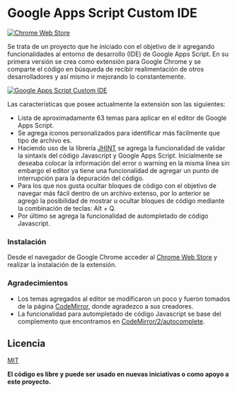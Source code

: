 # Google Apps Script Custom IDE
[![Chrome Web Store](https://img.shields.io/badge/Google%20Apps%20Script-Custom%20IDE-blue)](https://chrome.google.com/webstore/detail/google-apps-script-github/lfjcgcmkmjjlieihflfhjopckgpelofo)

Se trata de un proyecto que he iniciado con el objetivo de ir agregando funcionalidades al entorno de desarrollo (IDE) de Google Apps Script. En su primera versión se crea como extensión para Google Chrome y se comparte el código en búsqueda de recibir realimentación de otros desarrolladores y así mismo ir mejorando lo constantemente.


[![Google Apps Script Custom IDE](https://lh3.googleusercontent.com/-R0iiRiUVyMw/Xtq1N_DBezI/AAAAAAAAJSk/w7e7wkOR4xwtvmy8Y592m0TM-ue48VOHACK8BGAsYHg/s0/secondPhoto.png)](https://nodesource.com/products/nsolid)


Las características que posee actualmente la extensión son las siguientes:


  - Lista de aproximadamente 63 temas para aplicar en el editor de Google Apps Script.
  - Se agrega iconos personalizados para identificar más fácilmente que tipo de archivo es.
  - Haciendo uso de la librería [JHINT](https://jshint.com/) se agrega la funcionalidad de validar la sintaxis del código Javascript y Google Apps Script. Inicialmente se deseaba colocar la información del error o warning en la misma línea sin embargo el editor ya tiene una funcionalidad de agregar un punto de interrupción para la depuración del código.
  - Para los que nos gusta ocultar bloques de código con el objetivo de navegar más fácil dentro de un archivo extenso, por lo anterior se agregó la posibilidad de mostrar u ocultar bloques de código mediante la combinación de teclas: Alt + Q.
  - Por último se agrega la funcionalidad de autompletado de código Javascript. 


### Instalación


Desde el navegador de Google Chrome acceder al [Chrome Web Store](https://nodejs.org/) y realizar la instalación de la extensión.


### Agradecimientos


- Los temas agregados al editor se modificaron un poco y fueron tomados de la página [CodeMirror](https://codemirror.net/demo/theme.html), donde agradezco a sus creadores.
- La funcionalidad para autompletado de código Javascript se base del complemento que encontramos en [CodeMirror/2/autocomplete](https://codemirror.net/2/demo/complete.html).


Licencia
----


[MIT](https://opensource.org/licenses/MIT)




**El código es libre y puede ser usado en nuevas iniciativas o como apoyo a este proyecto.**